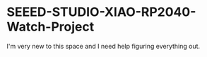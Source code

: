 # SEEED-STUDIO-XIAO-RP2040-Watch-Project
I'm very new to this space and I need help figuring everything out.
